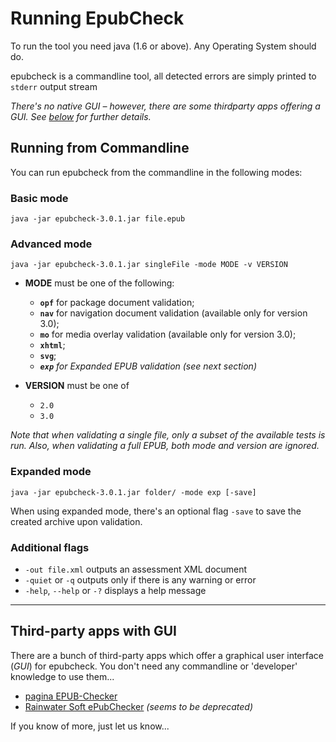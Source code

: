 # Running EpubCheck #

To run the tool you need java (1.6 or above). Any Operating System should do.

epubcheck is a commandline tool, all detected errors are simply printed to `stderr` output stream

_There's no native GUI – however, there are some thirdparty apps offering a GUI. See [below](#Third-party_apps_with_GUI.md) for further details._


## Running from Commandline ##

You can run epubcheck from the commandline in the following modes:

### Basic mode ###
```
java -jar epubcheck-3.0.1.jar file.epub
```

### Advanced mode ###
```
java -jar epubcheck-3.0.1.jar singleFile -mode MODE -v VERSION
```

  * **MODE** must be one of the following:
    * **`opf`** for package document validation;
    * **`nav`** for navigation document validation (available only for version 3.0);
    * **`mo`** for media overlay validation (available only for version 3.0);
    * **`xhtml`**;
    * **`svg`**;
    * _**`exp`** for Expanded EPUB validation (see next section)_

  * **VERSION** must be one of
    * `2.0`
    * `3.0`

_Note that when validating a single file, only a subset of the available tests is run. Also, when validating a full EPUB, both mode and version are ignored._

### Expanded mode ###
```
java -jar epubcheck-3.0.1.jar folder/ -mode exp [-save]
```
When using expanded mode, there's an optional flag `-save` to save the created archive upon validation.

### Additional flags ###
  * `-out file.xml` outputs an assessment XML document
  * `-quiet` or `-q` outputs only if there is any warning or error
  * `-help`, `--help` or `-?` displays a help message


---


## Third-party apps with GUI ##

There are a bunch of third-party apps which offer a graphical user interface (_GUI_) for epubcheck. You don't need any commandline or 'developer' knowledge to use them...
  * [pagina EPUB-Checker](http://www.pagina-online.de/produkte/epub-checker/)
  * [Rainwater Soft ePubChecker](http://www.rainwater-soft.com/epubchecker/) _(seems to be deprecated)_

If you know of more, just let us know...
